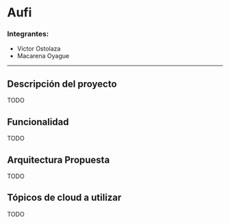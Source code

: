 # Aufi

### Integrantes:
- Victor Ostolaza
- Macarena Oyague

---

## Descripción del proyecto

TODO

## Funcionalidad

TODO

## Arquitectura Propuesta

TODO

## Tópicos de cloud a utilizar

TODO